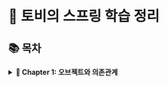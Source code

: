 # 🌱 토비의 스프링 학습 정리

## 📚 목차

<details>
<summary><b>📖 Chapter 1: 오브젝트와 의존관계</b></summary>

### 📍 1.1 초난감 DAO
> DAO를 통한 DB 연결 기초와 기본 패턴 학습
> - DAO 패턴의 기본 이해
> - JDBC를 이용한 DB 연동
> - 예외 처리 방법
> #### ✏️정리



### 📍 1.2 DAO의 분리
> 관심사 분리를 통한 유연한 설계
> - 관심사의 분리 (Separation of Concerns)
> - 상속을 통한 확장 구조
> - 템플릿 메소드 패턴 적용
> #### ✏️정리

### 📍 1.3 DAO의 확장
> 개방 폐쇄 원칙을 적용한 설계
> - 클래스 분리를 통한 관심사 분리
> - 인터페이스 도입으로 결합도 낮추기
> - 전략 패턴을 통한 유연한 확장
> #### ✏️정리

### 📍 1.4 제어의 역전(IoC)
> 제어의 역전을 통한 유연한 설계
> - 제어의 역전 (Inversion of Control)
> - 팩토리 패턴을 통한 오브젝트 생성
> - 오브젝트 팩토리의 활용
> - 제어권 이전을 통한 제어관계 역전
> #### ✏️정리


### 📍 1.5 스프링의 IoC
> 스프링을 통한 IoC 구현 (ApllicationContext)
> - 어플리케이션 컨텍스트
> - @Configuration을 통한 설정정보 등록, @Bean을 통한 빈 등록
> - ApplicationContext의 기능과 구현체
> - ApplicationContext의 동작방식
> #### ✏️정리

### 💡 주요 개념
- 관심사의 분리
- 템플릿 메소드 패턴
- 전략 패턴
- 개방 폐쇄 원칙
- 제어의 역전
- 팩토리

## 📝 메모 및 느낀점
```
```
</details>
